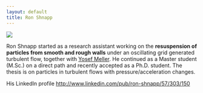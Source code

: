 ```yaml
---
layout: default
title: Ron Shnapp
---
```



![](http://m.c.lnkd.licdn.com/mpr/mpr/shrink_200_200/p/6/000/263/1b9/00264a8.jpg)

Ron Shnapp started as a research assistant working on the <strong>resuspension of particles from smooth and rough walls</strong> under an oscillating grid generated turbulent flow, together with [Yosef Meller](yosef_meller.html). He continued as a Master student (M.Sc.) on a direct path and recently accepted as a Ph.D. student. The thesis is on particles in turbulent flows with pressure/acceleration changes. 

His LinkedIn profile <http://www.linkedin.com/pub/ron-shnapp/57/303/150>
